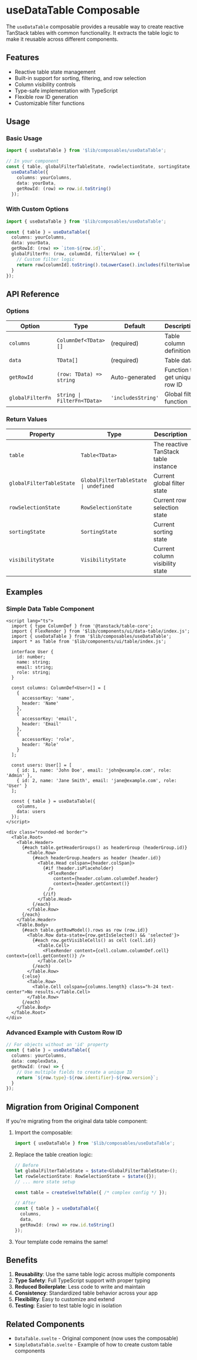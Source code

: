 # useDataTable Composable

The `useDataTable` composable provides a reusable way to create reactive TanStack tables with common functionality. It extracts the table logic to make it reusable across different components.

## Features

- Reactive table state management
- Built-in support for sorting, filtering, and row selection
- Column visibility controls
- Type-safe implementation with TypeScript
- Flexible row ID generation
- Customizable filter functions

## Usage

### Basic Usage

```typescript
import { useDataTable } from '$lib/composables/useDataTable';

// In your component
const { table, globalFilterTableState, rowSelectionState, sortingState, visibilityState } = 
  useDataTable({
    columns: yourColumns,
    data: yourData,
    getRowId: (row) => row.id.toString()
  });
```

### With Custom Options

```typescript
import { useDataTable } from '$lib/composables/useDataTable';

const { table } = useDataTable({
  columns: yourColumns,
  data: yourData,
  getRowId: (row) => `item-${row.id}`,
  globalFilterFn: (row, columnId, filterValue) => {
    // Custom filter logic
    return row[columnId].toString().toLowerCase().includes(filterValue.toLowerCase());
  }
});
```

## API Reference

### Options

| Option | Type | Default | Description |
|--------|------|---------|-------------|
| `columns` | `ColumnDef<TData>[]` | (required) | Table column definitions |
| `data` | `TData[]` | (required) | Table data |
| `getRowId` | `(row: TData) => string` | Auto-generated | Function to get unique row ID |
| `globalFilterFn` | `string \| FilterFn<TData>` | `'includesString'` | Global filter function |

### Return Values

| Property | Type | Description |
|----------|------|-------------|
| `table` | `Table<TData>` | The reactive TanStack table instance |
| `globalFilterTableState` | `GlobalFilterTableState \| undefined` | Current global filter state |
| `rowSelectionState` | `RowSelectionState` | Current row selection state |
| `sortingState` | `SortingState` | Current sorting state |
| `visibilityState` | `VisibilityState` | Current column visibility state |

## Examples

### Simple Data Table Component

```svelte
<script lang="ts">
  import { type ColumnDef } from '@tanstack/table-core';
  import { FlexRender } from '$lib/components/ui/data-table/index.js';
  import { useDataTable } from '$lib/composables/useDataTable';
  import * as Table from '$lib/components/ui/table/index.js';

  interface User {
    id: number;
    name: string;
    email: string;
    role: string;
  }

  const columns: ColumnDef<User>[] = [
    {
      accessorKey: 'name',
      header: 'Name'
    },
    {
      accessorKey: 'email',
      header: 'Email'
    },
    {
      accessorKey: 'role',
      header: 'Role'
    }
  ];

  const users: User[] = [
    { id: 1, name: 'John Doe', email: 'john@example.com', role: 'Admin' },
    { id: 2, name: 'Jane Smith', email: 'jane@example.com', role: 'User' }
  ];

  const { table } = useDataTable({
    columns,
    data: users
  });
</script>

<div class="rounded-md border">
  <Table.Root>
    <Table.Header>
      {#each table.getHeaderGroups() as headerGroup (headerGroup.id)}
        <Table.Row>
          {#each headerGroup.headers as header (header.id)}
            <Table.Head colspan={header.colSpan}>
              {#if !header.isPlaceholder}
                <FlexRender
                  content={header.column.columnDef.header}
                  context={header.getContext()}
                />
              {/if}
            </Table.Head>
          {/each}
        </Table.Row>
      {/each}
    </Table.Header>
    <Table.Body>
      {#each table.getRowModel().rows as row (row.id)}
        <Table.Row data-state={row.getIsSelected() && 'selected'}>
          {#each row.getVisibleCells() as cell (cell.id)}
            <Table.Cell>
              <FlexRender content={cell.column.columnDef.cell} context={cell.getContext()} />
            </Table.Cell>
          {/each}
        </Table.Row>
      {:else}
        <Table.Row>
          <Table.Cell colspan={columns.length} class="h-24 text-center">No results.</Table.Cell>
        </Table.Row>
      {/each}
    </Table.Body>
  </Table.Root>
</div>
```

### Advanced Example with Custom Row ID

```typescript
// For objects without an 'id' property
const { table } = useDataTable({
  columns: yourColumns,
  data: complexData,
  getRowId: (row) => {
    // Use multiple fields to create a unique ID
    return `${row.type}-${row.identifier}-${row.version}`;
  }
});
```

## Migration from Original Component

If you're migrating from the original data table component:

1. Import the composable:
   ```typescript
   import { useDataTable } from '$lib/composables/useDataTable';
   ```

2. Replace the table creation logic:
   ```typescript
   // Before
   let globalFilterTableState = $state<GlobalFilterTableState>();
   let rowSelectionState: RowSelectionState = $state({});
   // ... more state setup
   
   const table = createSvelteTable({ /* complex config */ });
   
   // After
   const { table } = useDataTable({
     columns,
     data,
     getRowId: (row) => row.id.toString()
   });
   ```

3. Your template code remains the same!

## Benefits

1. **Reusability**: Use the same table logic across multiple components
2. **Type Safety**: Full TypeScript support with proper typing
3. **Reduced Boilerplate**: Less code to write and maintain
4. **Consistency**: Standardized table behavior across your app
5. **Flexibility**: Easy to customize and extend
6. **Testing**: Easier to test table logic in isolation

## Related Components

- `DataTable.svelte` - Original component (now uses the composable)
- `SimpleDataTable.svelte` - Example of how to create custom table components